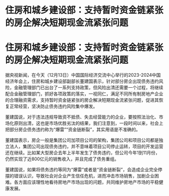 # 住房和城乡建设部：支持暂时资金链紧张的房企解决短期现金流紧张问题

# 住房和城乡建设部：支持暂时资金链紧张的房企解决短期现金流紧张问题

据央视新闻，在今天（12月13日）中国国际经济交流中心举行的2023-2024中国经济年会上，住房和城乡建设部副部长董建国表示，针对部分房企出现债务违约风险，金融管理部门已出台了一系列支持政策，但风险出清还需要一个过程，将继续配合金融管理部门，抓好各项政策的落实，一视同仁，满足不同所有制房地产企业的合理融资需求，支持暂时资金链紧张的房企解决短期现金流紧张问题，促进其恢复正常经营，坚决防止债务违约风险集中爆发。

董建国说，对于违法违规导致资不抵债、失去经营能力的企业，要按照法治化、市场化原则出清，这也是市场优胜劣汰的结果，我们注意到，一段时间以来，社会上把部分房企债务违约称为“爆雷”“资金链断裂”，其实用语是不准确的。

董建国表示，房企一般是集团公司加项目公司的架构，集团公司和项目公司都是独立法人，集团公司出现债务违约，并不意味着项目公司停止运转，项目的开发运营还在继续。比如某大型房企去年上半年发生了债务违约，但公司今年1到11月份，仍然实现了近800亿元的销售收入，并且完成了债务重组。

董建国说，如果将债务违约等同为“爆雷”或者是“资金链断裂”，会造成企业完全停摆的错误认识，导致社会对企业产生信任危机，进而冲击市场销售，加剧企业困难。各方面应该理性地看待房地产市场出现的问题，共同维护房地产市场的平稳健康发展。

